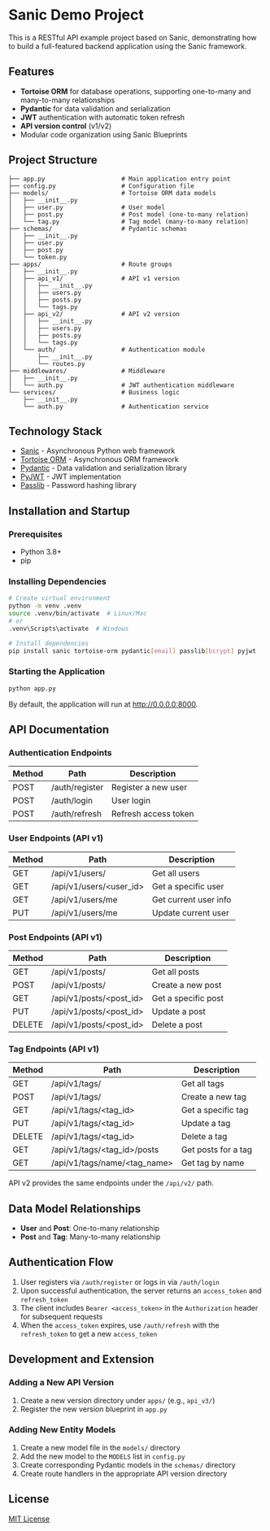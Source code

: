 # Sanic Demo Project

This is a RESTful API example project based on Sanic, demonstrating how to build a full-featured backend application using the Sanic framework.

## Features

- **Tortoise ORM** for database operations, supporting one-to-many and many-to-many relationships
- **Pydantic** for data validation and serialization
- **JWT** authentication with automatic token refresh
- **API version control** (v1/v2)
- Modular code organization using Sanic Blueprints

## Project Structure

```
├── app.py                     # Main application entry point
├── config.py                  # Configuration file
├── models/                    # Tortoise ORM data models
│   ├── __init__.py
│   ├── user.py                # User model
│   ├── post.py                # Post model (one-to-many relation)
│   └── tag.py                 # Tag model (many-to-many relation)
├── schemas/                   # Pydantic schemas
│   ├── __init__.py
│   ├── user.py
│   ├── post.py
│   └── token.py
├── apps/                      # Route groups
│   ├── __init__.py
│   ├── api_v1/                # API v1 version
│   │   ├── __init__.py
│   │   ├── users.py
│   │   ├── posts.py
│   │   └── tags.py
│   ├── api_v2/                # API v2 version
│   │   ├── __init__.py
│   │   ├── users.py
│   │   ├── posts.py
│   │   └── tags.py
│   └── auth/                  # Authentication module
│       ├── __init__.py
│       └── routes.py
├── middlewares/               # Middleware
│   ├── __init__.py
│   └── auth.py                # JWT authentication middleware
└── services/                  # Business logic
    ├── __init__.py
    └── auth.py                # Authentication service
```

## Technology Stack

- [Sanic](https://sanic.dev/) - Asynchronous Python web framework
- [Tortoise ORM](https://tortoise-orm.readthedocs.io/) - Asynchronous ORM framework
- [Pydantic](https://docs.pydantic.dev/) - Data validation and serialization library
- [PyJWT](https://pyjwt.readthedocs.io/) - JWT implementation
- [Passlib](https://passlib.readthedocs.io/) - Password hashing library

## Installation and Startup

### Prerequisites

- Python 3.8+
- pip

### Installing Dependencies

```bash
# Create virtual environment
python -m venv .venv
source .venv/bin/activate  # Linux/Mac
# or
.venv\Scripts\activate  # Windows

# Install dependencies
pip install sanic tortoise-orm pydantic[email] passlib[bcrypt] pyjwt
```

### Starting the Application

```bash
python app.py
```

By default, the application will run at http://0.0.0.0:8000.

## API Documentation

### Authentication Endpoints

| Method | Path | Description |
|--------|------|------------|
| POST | /auth/register | Register a new user |
| POST | /auth/login | User login |
| POST | /auth/refresh | Refresh access token |

### User Endpoints (API v1)

| Method | Path | Description |
|--------|------|------------|
| GET | /api/v1/users/ | Get all users |
| GET | /api/v1/users/\<user_id\> | Get a specific user |
| GET | /api/v1/users/me | Get current user info |
| PUT | /api/v1/users/me | Update current user |

### Post Endpoints (API v1)

| Method | Path | Description |
|--------|------|------------|
| GET | /api/v1/posts/ | Get all posts |
| POST | /api/v1/posts/ | Create a new post |
| GET | /api/v1/posts/\<post_id\> | Get a specific post |
| PUT | /api/v1/posts/\<post_id\> | Update a post |
| DELETE | /api/v1/posts/\<post_id\> | Delete a post |

### Tag Endpoints (API v1)

| Method | Path | Description |
|--------|------|------------|
| GET | /api/v1/tags/ | Get all tags |
| POST | /api/v1/tags/ | Create a new tag |
| GET | /api/v1/tags/\<tag_id\> | Get a specific tag |
| PUT | /api/v1/tags/\<tag_id\> | Update a tag |
| DELETE | /api/v1/tags/\<tag_id\> | Delete a tag |
| GET | /api/v1/tags/\<tag_id\>/posts | Get posts for a tag |
| GET | /api/v1/tags/name/\<tag_name\> | Get tag by name |

API v2 provides the same endpoints under the `/api/v2/` path.

## Data Model Relationships

- **User** and **Post**: One-to-many relationship
- **Post** and **Tag**: Many-to-many relationship

## Authentication Flow

1. User registers via `/auth/register` or logs in via `/auth/login`
2. Upon successful authentication, the server returns an `access_token` and `refresh_token`
3. The client includes `Bearer <access_token>` in the `Authorization` header for subsequent requests
4. When the `access_token` expires, use `/auth/refresh` with the `refresh_token` to get a new `access_token`

## Development and Extension

### Adding a New API Version

1. Create a new version directory under `apps/` (e.g., `api_v3/`)
2. Register the new version blueprint in `app.py`

### Adding New Entity Models

1. Create a new model file in the `models/` directory
2. Add the new model to the `MODELS` list in `config.py`
3. Create corresponding Pydantic models in the `schemas/` directory
4. Create route handlers in the appropriate API version directory

## License

[MIT License](LICENSE)

